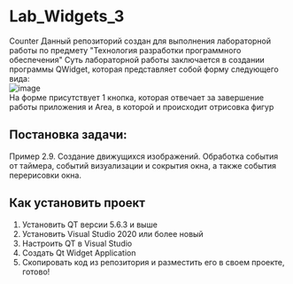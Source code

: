 # Lab_Widgets_3

Counter
Данный репозиторий создан для выполнения лабораторной работы по предмету "Технология разработки программного обеспечения"
Суть лабораторной работы заключается в создании программы QWidget, которая представляет собой форму следующего вида:
<br>
![image](https://user-images.githubusercontent.com/50704060/236655131-2839c42c-a3b0-46bd-aba0-15efe139423c.png)
<br>
На форме присутствует 1 кнопка, которая отвечает за завершение работы приложения и Area, в которой и происходит отрисовка фигур

<h2>Постановка задачи:</h2>

Пример 2.9. Создание движущихся изображений. Обработка события от таймера,
событий визуализации и сокрытия окна, а также события перерисовки окна.

<h2>Как установить проект</h2>

1. Установить QT версии 5.6.3 и выше
2. Установить Visual Studio 2020 или более новый
3. Настроить QT в Visual Studio
4. Создать Qt Widget Application
5. Скопировать код из репозитория и разместить его в своем проекте, готово!
